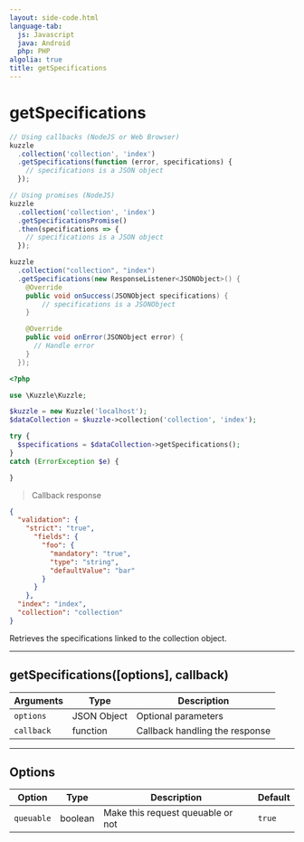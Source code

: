 ```yaml
---
layout: side-code.html
language-tab:
  js: Javascript
  java: Android
  php: PHP
algolia: true
title: getSpecifications
---
```


# getSpecifications

```js
// Using callbacks (NodeJS or Web Browser)
kuzzle
  .collection('collection', 'index')
  .getSpecifications(function (error, specifications) {
    // specifications is a JSON object
  });

// Using promises (NodeJS)
kuzzle
  .collection('collection', 'index')
  .getSpecificationsPromise()
  .then(specifications => {
    // specifications is a JSON object
  });
```

```java
kuzzle
  .collection("collection", "index")
  .getSpecifications(new ResponseListener<JSONObject>() {
    @Override
    public void onSuccess(JSONObject specifications) {
        // specifications is a JSONObject
    }

    @Override
    public void onError(JSONObject error) {
      // Handle error
    }
  });
```

```php
<?php

use \Kuzzle\Kuzzle;

$kuzzle = new Kuzzle('localhost');
$dataCollection = $kuzzle->collection('collection', 'index');

try {
  $specifications = $dataCollection->getSpecifications();
}
catch (ErrorException $e) {

}
```

> Callback response

```json
{
  "validation": {
    "strict": "true",
      "fields": {
        "foo": {
          "mandatory": "true",
          "type": "string",
          "defaultValue": "bar"
        }
      }
    },
  "index": "index",
  "collection": "collection"
}
```

Retrieves the specifications linked to the collection object.

---

## getSpecifications([options], callback)

| Arguments | Type | Description |
|---------------|---------|----------------------------------------|
| ``options`` | JSON Object | Optional parameters |
| ``callback`` | function | Callback handling the response |

---

## Options

| Option | Type | Description | Default |
|---------------|---------|----------------------------------------|---------|
| ``queuable`` | boolean | Make this request queuable or not  | ``true`` |
